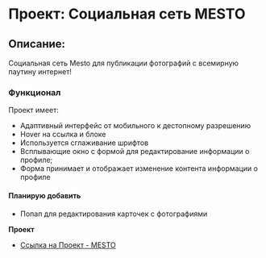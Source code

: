# Проект: Социальная сеть MESTO

## Описание:
  Социальная сеть Mesto для публикации фотографий с всемирную паутину интернет!

### Функционал

Проект имеет:
* Адаптивный интерфейс от мобильного к дестопному разрешению
* Hover на ссылка и блоке
* Используется сглаживание шрифтов
* Всплывающие окно с формой для редактирование информации о профиле;
* Форма принимает и отображает изменение контента информации о профиле

#### Планирую добавить

* Попап для редактирования карточек с фотографиями

**Проект**

* [Ссылка на Проект - MESTO](https://alexander0798.github.io/mesto/index.html)
